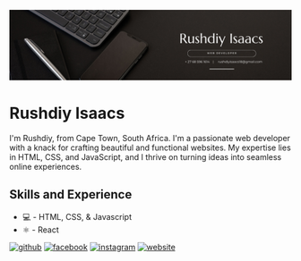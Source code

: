 ![I am Web Developer](https://github.com/Rxshdiy/Rxshdiy/blob/main/BLack%20Minimalist%20Corporate%20Staff%20Identity%20LinkedIn%20Banner%20(1).png)

# Rushdiy Isaacs

I'm Rushdiy, from Cape Town, South Africa. I'm a passionate web developer with a knack for crafting beautiful and functional websites. My expertise lies in HTML, CSS, and JavaScript, and I thrive on turning ideas into seamless online experiences.

## Skills and Experience
* 💻 - HTML, CSS, & Javascript
* ⚛ - React


[<img src='https://cdn.jsdelivr.net/npm/simple-icons@3.0.1/icons/github.svg' alt='github' height='40'>](https://github.com/Rxshdiy)  [<img src='https://cdn.jsdelivr.net/npm/simple-icons@3.0.1/icons/facebook.svg' alt='facebook' height='40'>](https://www.facebook.com/Rushdiy.isaacs)  [<img src='https://cdn.jsdelivr.net/npm/simple-icons@3.0.1/icons/instagram.svg' alt='instagram' height='40'>](https://www.instagram.com/rxshdiy/)  [<img src='https://cdn.jsdelivr.net/npm/simple-icons@3.0.1/icons/icloud.svg' alt='website' height='40'>](rushdiy.me)  

